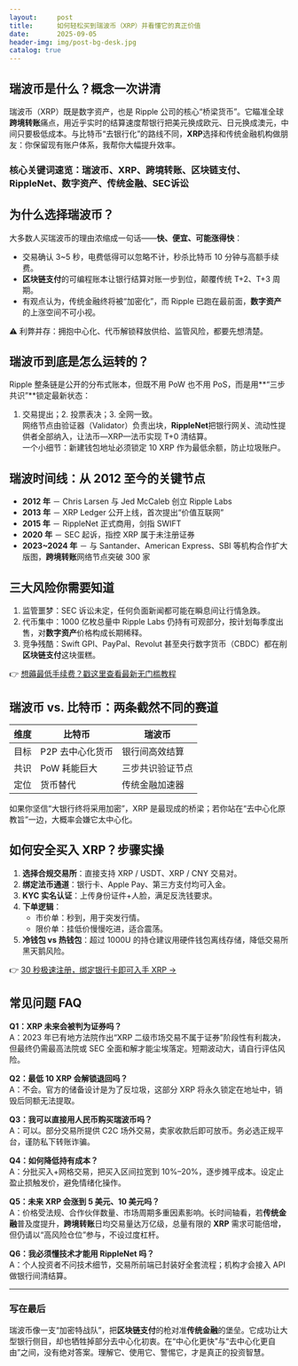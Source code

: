 ```yaml
---
layout:     post
title:      如何轻松买到瑞波币（XRP）并看懂它的真正价值
date:       2025-09-05
header-img: img/post-bg-desk.jpg
catalog: true
---
```


## 瑞波币是什么？概念一次讲清  
瑞波币（XRP）既是数字资产，也是 Ripple 公司的核心“桥梁货币”。它瞄准全球**跨境转账**痛点，用近乎实时的结算速度帮银行把美元换成欧元、日元换成澳元，中间只要极低成本。与比特币“去银行化”的路线不同，**XRP**选择和传统金融机构做朋友：你保留现有账户体系，我帮你大幅提升效率。

### 核心关键词速览：瑞波币、XRP、跨境转账、区块链支付、RippleNet、数字资产、传统金融、SEC诉讼

## 为什么选择瑞波币？  
大多数人买瑞波币的理由浓缩成一句话——**快、便宜、可能涨得快**：
- 交易确认 3~5 秒，电费低得可以忽略不计，秒杀比特币 10 分钟与高额手续费。  
- **区块链支付**的可编程账本让银行结算对账一步到位，颠覆传统 T+2、T+3 周期。  
- 有观点认为，传统金融终将被“加密化”，而 Ripple 已跑在最前面，**数字资产**的上涨空间不可小视。  

⚠️ 利弊并存：拥抱中心化、代币解锁释放供给、监管风险，都要先想清楚。

## 瑞波币到底是怎么运转的？  
Ripple 整条链是公开的分布式账本，但既不用 PoW 也不用 PoS，而是用**“三步共识”**锁定最新状态：  
1. 交易提出；2. 投票表决；3. 全网一致。  
网络节点由验证器（Validator）负责出块，**RippleNet**把银行网关、流动性提供者全部纳入，让法币—XRP—法币实现 T+0 清结算。  
一个小细节：新建钱包地址必须锁定 10 XRP 作为最低余额，防止垃圾账户。

## 瑞波时间线：从 2012 至今的关键节点  
- **2012 年** － Chris Larsen 与 Jed McCaleb 创立 Ripple Labs  
- **2013 年** － XRP Ledger 公开上线，首次提出“价值互联网”  
- **2015 年** － RippleNet 正式商用，剑指 SWIFT  
- **2020 年** － SEC 起诉，指控 XRP 属于未注册证券  
- **2023~2024 年** － 与 Santander、American Express、SBI 等机构合作扩大版图，**跨境转账**网络节点突破 300 家  

## 三大风险你需要知道  
1. 监管噩梦：SEC 诉讼未定，任何负面新闻都可能在瞬息间让行情急跌。  
2. 代币集中：1000 亿枚总量中 Rip‌ple Labs 仍持有可观部分，按计划每季度出售，对**数字资产**价格构成长期稀释。  
3. 竞争残酷：Swift GPI、PayPal、Revolut 甚至央行数字货币（CBDC）都在削**区块链支付**这块蛋糕。

👉 [想薅最低手续费？戳这里查看最新无门槛教程](https://okxdog.com/)

## 瑞波币 vs. 比特币：两条截然不同的赛道  
|维度| 比特币 | 瑞波币 |  
|---|---|---|  
|目标| P2P 去中心化货币 | 银行间高效结算 |  
|共识| PoW 耗能巨大 | 三步共识验证节点 |  
|定位| 货币替代 | 传统金融加速器 |

如果你坚信“大银行终将采用加密”，XRP 是最现成的桥梁；若你站在“去中心化原教旨”一边，大概率会嫌它太中心化。

## 如何安全买入 XRP？步骤实操  
1. **选择合规交易所**：直接支持 XRP / USDT、XRP / CNY 交易对。  
2. **绑定法币通道**：银行卡、Apple Pay、第三方支付均可入金。  
3. **KYC 实名认证**：上传身份证件+人脸，满足反洗钱要求。  
4. **下单逻辑**：  
   - 市价单：秒到，用于突发行情。  
   - 限价单：挂低价慢慢吃进，适合震荡。  
5. **冷钱包 vs 热钱包**：超过 1000U 的持仓建议用硬件钱包离线存储，降低交易所黑天鹅风险。  

👉 [30 秒极速注册，绑定银行卡即可入手 XRP →](https://okxdog.com/)

## 常见问题 FAQ
**Q1：XRP 未来会被判为证券吗？**  
A：2023 年已有地方法院作出“XRP 二级市场交易不属于证券”阶段性有利裁决，但最终仍需最高法院或 SEC 全面和解才能尘埃落定。短期波动大，请自行评估风险。

**Q2：最低 10 XRP 会解锁退回吗？**  
A：不会。官方的储备设计是为了反垃圾，这部分 XRP 将永久锁定在地址中，销毁后同额无法提取。

**Q3：我可以直接用人民币购买瑞波币吗？**  
A：可以。部分交易所提供 C2C 场外交易，卖家收款后即可放币。务必选正规平台，谨防私下转账诈骗。

**Q4：如何降低持有成本？**  
A：分批买入+网格交易，把买入区间拉宽到 10%–20%，逐步摊平成本。设定止盈止损触发价，避免情绪化操作。

**Q5：未来 XRP 会涨到 5 美元、10 美元吗？**  
A：价格受法规、合作伙伴数量、市场周期多重因素影响。长时间轴看，若**传统金融**普及度提升，**跨境转账**日均交易量达万亿级，总量有限的 **XRP** 需求可能倍增，但仍请以“高风险仓位”参与，不设过度杠杆。

**Q6：我必须懂技术才能用 RippleNet 吗？**  
A：个人投资者不问技术细节，交易所前端已封装好全套流程；机构才会接入 API 做银行间清结算。

---

### 写在最后  
瑞波币像一支“加密特战队”，把**区块链支付**的枪对准**传统金融**的堡垒。它成功让大型银行侧目，却也牺牲掉部分去中心化初衷。在“中心化更快”与“去中心化更自由”之间，没有绝对答案。理解它、使用它、警惕它，才是真正的投资智慧。